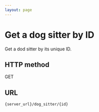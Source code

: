 ```yaml
---
layout: page
---
```


# Get a dog sitter by ID

Get a dod sitter by its unique ID.

## HTTP method

GET

## URL

```shell
{server_url}/dog_sitter/{id}
```